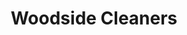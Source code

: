 ---
title: "Woodside Cleaners"
url: /redwood-city/woodside-cleaners-woodside-road/
shop: laundry
---